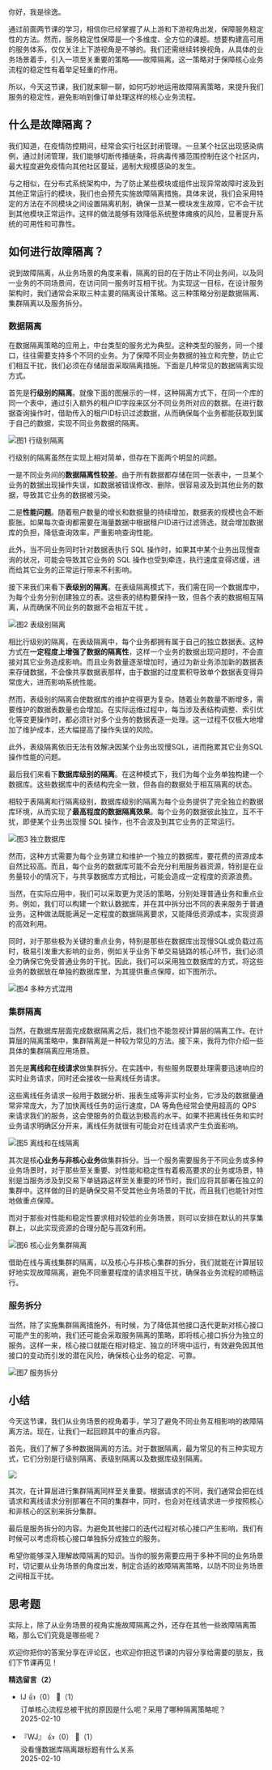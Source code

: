 你好，我是徐逸。

通过前面两节课的学习，相信你已经掌握了从上游和下游视角出发，保障服务稳定性的方法。然而，服务稳定性保障是一个多维度、全方位的课题。想要构建高可用的服务体系，仅仅关注上下游视角是不够的。我们还需继续转换视角，从具体的业务场景着手，引入一项至关重要的策略——故障隔离。这一策略对于保障核心业务流程的稳定性有着举足轻重的作用。

所以，今天这节课，我们就来聊一聊，如何巧妙地运用故障隔离策略，来提升我们服务的稳定性，避免影响到像订单处理这样的核心业务流程。

## 什么是故障隔离？

我们知道，在疫情防控期间，经常会实行社区封闭管理。一旦某个社区出现感染病例，通过封闭管理，我们能够切断传播链条，将病毒传播范围控制在这个社区内，最大程度避免疫情向其他社区蔓延，遏制大规模感染的发生。

与之相似，在分布式系统架构中，为了防止某些模块或组件出现异常故障时波及到其他正常运行的模块，我们也会预先实施故障隔离措施。具体来说，我们会采用特定的方法在不同模块之间设置隔离机制，确保一旦某一模块发生故障，它不会干扰到其他模块正常运作。这样的做法能够有效降低系统整体瘫痪的风险，显著提升系统的可用性和可靠性。

## 如何进行故障隔离？

说到故障隔离，从业务场景的角度来看，隔离的目的在于防止不同业务间，以及同一业务的不同场景间，在访问同一服务时互相干扰。为实现这一目标，在设计服务架构时，我们通常会采取三种主要的隔离设计策略。这三种策略分别是数据隔离、集群隔离以及服务拆分。

### 数据隔离

在数据隔离策略的应用上，中台类型的服务尤为典型。这种类型的服务，同一个接口，往往需要支持多个不同的业务。为了保障不同业务数据的独立和完整，防止它们相互干扰，我们必须在存储层面采取隔离措施。下面是几种常见的数据隔离实现方式。

首先是**行级别的隔离**。就像下面的图展示的一样，这种隔离方式下，在同一个库的同一个表中，通过引入额外的租户ID字段来区分不同业务所对应的数据。在进行数据查询操作时，借助传入的租户ID标识过滤数据，从而确保每个业务都能获取到属于自己的数据，实现不同业务数据的隔离。

![](https://static001.geekbang.org/resource/image/e1/2d/e130e86295efae2576a3bb3dc86dd12d.jpg?wh=1934x1172 "图1 行级别隔离")

行级别的隔离虽然在实现上相对简单，但存在下面两个明显的问题。

一是不同业务间的**数据隔离性较差**。由于所有数据都存储在同一张表中，一旦某个业务的数据出现操作失误，如数据被错误修改、删除，很容易波及到其他业务的数据，导致其它业务的数据被污染。

二是**性能问题**。随着租户数量的增长和数据量的持续增加，数据表的规模也会不断膨胀。如果每次查询都需要在海量数据中根据租户ID进行过滤筛选，就会增加数据库的负担，降低查询效率，严重影响查询性能。

此外，当不同业务同时针对数据表执行 SQL 操作时，如果其中某个业务出现慢查询的状况，可能会导致其它业务的 SQL 操作也受到牵连，执行速度变得迟缓，进而给其它业务的正常运行带来不利影响。

接下来我们来看下**表级别的隔离**。在表级隔离模式下，我们需在同一个数据库中，为每个业务分别创建独立的表。这些表的结构要保持一致，但各个表的数据相互隔离，从而确保不同业务的数据不会相互干扰 。

![](https://static001.geekbang.org/resource/image/f1/b9/f18caaecc075a2f0e50f680aa03887b9.jpg?wh=3900x3301 "图2 表级别隔离")

相比行级别的隔离，在表级隔离中，每个业务都拥有属于自己的独立数据表。这种方式在**一定程度上增强了数据的隔离性**，这样一个业务的数据出现问题时，不会直接对其它业务造成影响。而且业务数量逐渐增加时，通过为新业务添加新的数据表来存储数据，不会像共享数据表那样，由于数据的过度累积导致单个数据表变得异常庞大，进而影响系统性能。

然而，表级别的隔离会使数据库的维护变得更为复杂。随着业务数量不断增多，需要维护的数据表数量也会增加。在实际运维过程中，每当涉及表结构调整、索引优化等变更操作时，都必须针对多个业务的数据表逐一处理。这一过程不仅极大地增加了维护成本，还大幅提高了操作失误的风险。

此外，表级隔离依旧无法有效解决因某个业务出现慢SQL，进而拖累其它业务SQL操作性能的问题。

最后我们来看下**数据库级别的隔离**。在这种模式下，我们为每个业务单独构建一个数据库。这些数据库中的表结构完全一致，但各自的数据处于相互隔离的状态。

相较于表隔离和行隔离级别，数据库级别的隔离为每个业务提供了完全独立的数据库环境，从而实现了**最高程度的数据隔离效果**。每个业务的数据彼此独立，互不干扰，即便某个业务出现慢 SQL 操作，也不会波及到其它业务的正常运行。

![](https://static001.geekbang.org/resource/image/20/b8/20c87cc373d8b958378f96222db423b8.jpg?wh=3900x2927 "图3 独立数据库")

然而，这种方式需要为每个业务建立和维护一个独立的数据库，要花费的资源成本自然比较高。而且，每个业务的数据库可能不会充分利用服务器资源，特别是在业务量较小的情况下，与共享数据库方式相比，可能会造成一定程度的资源浪费。

当然，在实际应用中，我们可以采取更为灵活的策略，分别处理普通业务和重点业务。例如，我们可以构建一个默认数据库，并在其中拆分出不同的表来服务于普通业务。这种做法既能满足一定程度的数据隔离要求，又能降低资源成本，实现资源的高效利用。

同时，对于那些极为关键的重点业务，特别是那些在数据库出现慢SQL或负载过高时，极易引发重大影响的业务，例如关乎业务下单交易链路的核心环节，我们必须全力确保它免受普通业务的干扰。因此，我们可以采用独立数据库的方式，将这些业务的数据放在单独的数据库里，为其提供重点保障，如下图所示。

![](https://static001.geekbang.org/resource/image/9a/5c/9affa7bf3a684535ed9ed660ca318e5c.jpg?wh=3900x3122 "图4 多种方式混用")

### 集群隔离

当然，在数据库层面完成数据隔离之后，我们也不能忽视计算层的隔离工作。在计算层的隔离策略中，集群隔离是一种较为常见的方法。接下来，我将为你介绍一些具体的集群隔离应用场景。

首先是**离线和在线请求**做集群拆分。在实践中，有些服务既要处理需要迅速响应的实时业务请求，同时还会接收一些离线任务请求。

这些离线任务请求一般用于数据分析、报表生成等非实时业务，它涉及的数据量通常非常庞大，为了加快离线任务的运行速度，DA 等角色经常会使用超高的 QPS 来请求我们的服务，这会使服务的负载达到极高的水平。如果不把离线任务和实时业务请求明确区分开来，离线任务就很有可能会对在线请求产生负面影响。

![](https://static001.geekbang.org/resource/image/6c/c8/6c0d304c7b722661e453bc3470d6c0c8.jpg?wh=3900x3248 "图5 离线和在线隔离")

其次是核**心业务与非核心业务**做集群拆分。当一个服务需要服务于不同业务或多种业务场景时，对于那些至关重要、对性能和稳定性有着极高要求的业务或场景，特别是当服务涉及到交易下单链路这样至关重要的环节时，我们应将其部署在独立的集群中。这样做的目的是确保交易不受其他业务场景的干扰，而且我们也能针对性地做重点保障。

而对于那些对性能和稳定性要求相对较低的业务场景，则可以安排在默认的共享集群上，以此实现资源的合理分配与高效利用。

![](https://static001.geekbang.org/resource/image/94/4c/9422a9634ec7dd040646106bba5d564c.jpg?wh=4643x4402 "图6 核心业务集群隔离")

借助在线与离线集群的隔离，以及核心与非核心集群的拆分，我们就能在计算层较好地实现故障隔离，避免不同重要程度的请求相互干扰，确保各业务流程的顺畅运行。

### 服务拆分

当然，除了实施集群隔离措施外，有时候，为了降低其他接口迭代更新对核心接口可能产生的影响，我们还可能会采取服务隔离的策略，即将核心接口拆分为独立的服务。这样一来，核心接口就能在相对稳定、独立的环境中运行，有效避免因其他接口的变动而引发的潜在风险，确保核心业务的稳定、可靠。

![](https://static001.geekbang.org/resource/image/94/8b/94f73f495fa4968d389a376b868aca8b.jpg?wh=3900x2977 "图7 服务拆分")

## 小结

今天这节课，我们从业务场景的视角着手，学习了避免不同业务互相影响的故障隔离方法。现在，让我们一起回顾其中的重点内容。

首先，我们了解了多种数据隔离的方法。对于数据隔离，最为常见的有三种实现方式，它们分别是行级别隔离、表级别隔离以及数据库级别隔离。

![](https://static001.geekbang.org/resource/image/fc/44/fcf77beebd07ecbbayyb44af09cf3444.jpg?wh=4000x1761)

其次，在计算层进行集群隔离同样至关重要。根据请求的不同，我们通常会把在线请求和离线请求分别部署在不同的集群中，同时，也会对在线请求进一步按照核心和非核心的区别来拆分集群。

最后是服务拆分的内容。为避免其他接口的迭代过程对核心接口产生影响，我们有时候可以考虑将核心接口单独拆分成独立的服务。

希望你能够深入理解故障隔离的知识。当你的服务需要应用于多种不同的业务场景时，切记要从业务场景的角度出发，制定合适的故障隔离策略，以防不同业务场景之间相互干扰。

## 思考题

实际上，除了从业务场景的视角实施故障隔离之外，还存在其他一些故障隔离策略，那么它们究竟是哪些呢？

欢迎你把你的答案分享在评论区，也欢迎你把这节课的内容分享给需要的朋友，我们下节课再见！
<div><strong>精选留言（2）</strong></div><ul>
<li><span>lJ</span> 👍（0） 💬（1）<div>订单核心流程总被干扰的原因是什么呢？采用了哪种隔离策略呢？</div>2025-02-10</li><br/><li><span>『WJ』</span> 👍（0） 💬（1）<div>没看懂数据库隔离跟标题有什么关系</div>2025-02-10</li><br/>
</ul>